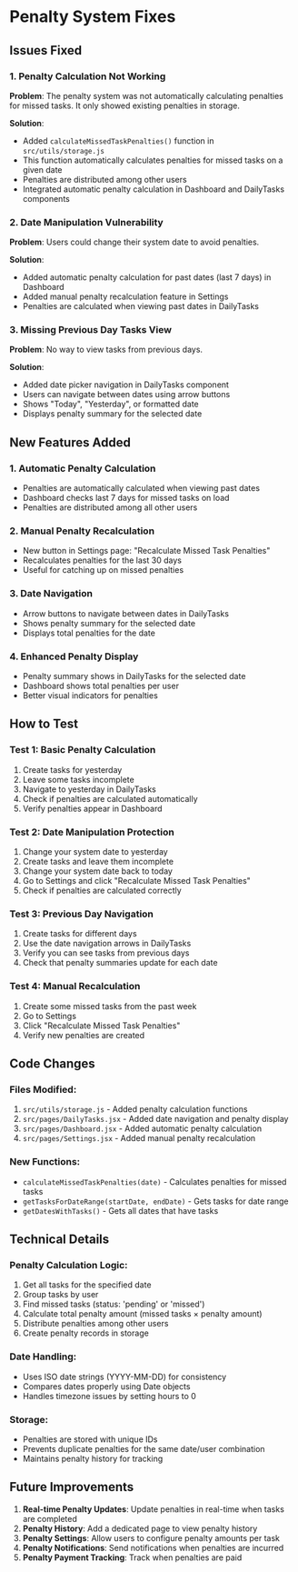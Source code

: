 # Penalty System Fixes

## Issues Fixed

### 1. Penalty Calculation Not Working
**Problem**: The penalty system was not automatically calculating penalties for missed tasks. It only showed existing penalties in storage.

**Solution**: 
- Added `calculateMissedTaskPenalties()` function in `src/utils/storage.js`
- This function automatically calculates penalties for missed tasks on a given date
- Penalties are distributed among other users
- Integrated automatic penalty calculation in Dashboard and DailyTasks components

### 2. Date Manipulation Vulnerability
**Problem**: Users could change their system date to avoid penalties.

**Solution**:
- Added automatic penalty calculation for past dates (last 7 days) in Dashboard
- Added manual penalty recalculation feature in Settings
- Penalties are calculated when viewing past dates in DailyTasks

### 3. Missing Previous Day Tasks View
**Problem**: No way to view tasks from previous days.

**Solution**:
- Added date picker navigation in DailyTasks component
- Users can navigate between dates using arrow buttons
- Shows "Today", "Yesterday", or formatted date
- Displays penalty summary for the selected date

## New Features Added

### 1. Automatic Penalty Calculation
- Penalties are automatically calculated when viewing past dates
- Dashboard checks last 7 days for missed tasks on load
- Penalties are distributed among all other users

### 2. Manual Penalty Recalculation
- New button in Settings page: "Recalculate Missed Task Penalties"
- Recalculates penalties for the last 30 days
- Useful for catching up on missed penalties

### 3. Date Navigation
- Arrow buttons to navigate between dates in DailyTasks
- Shows penalty summary for the selected date
- Displays total penalties for the date

### 4. Enhanced Penalty Display
- Penalty summary shows in DailyTasks for the selected date
- Dashboard shows total penalties per user
- Better visual indicators for penalties

## How to Test

### Test 1: Basic Penalty Calculation
1. Create tasks for yesterday
2. Leave some tasks incomplete
3. Navigate to yesterday in DailyTasks
4. Check if penalties are calculated automatically
5. Verify penalties appear in Dashboard

### Test 2: Date Manipulation Protection
1. Change your system date to yesterday
2. Create tasks and leave them incomplete
3. Change your system date back to today
4. Go to Settings and click "Recalculate Missed Task Penalties"
5. Check if penalties are calculated correctly

### Test 3: Previous Day Navigation
1. Create tasks for different days
2. Use the date navigation arrows in DailyTasks
3. Verify you can see tasks from previous days
4. Check that penalty summaries update for each date

### Test 4: Manual Recalculation
1. Create some missed tasks from the past week
2. Go to Settings
3. Click "Recalculate Missed Task Penalties"
4. Verify new penalties are created

## Code Changes

### Files Modified:
1. `src/utils/storage.js` - Added penalty calculation functions
2. `src/pages/DailyTasks.jsx` - Added date navigation and penalty display
3. `src/pages/Dashboard.jsx` - Added automatic penalty calculation
4. `src/pages/Settings.jsx` - Added manual penalty recalculation

### New Functions:
- `calculateMissedTaskPenalties(date)` - Calculates penalties for missed tasks
- `getTasksForDateRange(startDate, endDate)` - Gets tasks for date range
- `getDatesWithTasks()` - Gets all dates that have tasks

## Technical Details

### Penalty Calculation Logic:
1. Get all tasks for the specified date
2. Group tasks by user
3. Find missed tasks (status: 'pending' or 'missed')
4. Calculate total penalty amount (missed tasks × penalty amount)
5. Distribute penalties among other users
6. Create penalty records in storage

### Date Handling:
- Uses ISO date strings (YYYY-MM-DD) for consistency
- Compares dates properly using Date objects
- Handles timezone issues by setting hours to 0

### Storage:
- Penalties are stored with unique IDs
- Prevents duplicate penalties for the same date/user combination
- Maintains penalty history for tracking

## Future Improvements

1. **Real-time Penalty Updates**: Update penalties in real-time when tasks are completed
2. **Penalty History**: Add a dedicated page to view penalty history
3. **Penalty Settings**: Allow users to configure penalty amounts per task
4. **Penalty Notifications**: Send notifications when penalties are incurred
5. **Penalty Payment Tracking**: Track when penalties are paid
